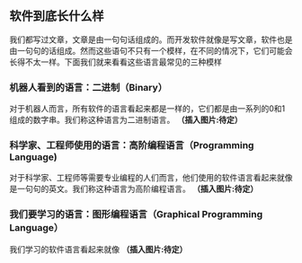 ## 软件到底长什么样

我们都写过文章，文章是由一句句话组成的。而开发软件就像是写文章，软件也是由一句句的话组成。然而这些语句不只有一个模样，在不同的情况下，它们可能会长得不太一样。下面我们就来看看这些语言最常见的三种模样

### 机器人看到的语言：二进制（Binary）
对于机器人而言，所有软件的语言看起来都是一样的，它们都是由一系列的0和1组成的数字串。我们称这种语言为二进制语言。
**（插入图片:待定）**

### 科学家、工程师使用的语言：高阶编程语言（Programming Language)
对于科学家、工程师等需要专业编程的人们而言，他们使用的软件语言看起来就像是一句句的英文。我们称这种语言为高阶编程语言。
**（插入图片:待定）**

### 我们要学习的语言：图形编程语言（Graphical Programming Language）
我们学习的软件语言看起来就像
**（插入图片:待定）**


